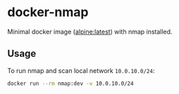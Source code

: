 # docker-nmap

Minimal docker image ([alpine:latest](https://hub.docker.com/_/alpine)) with nmap installed.

## Usage

To run nmap and scan local network `10.0.10.0/24`:

```bash
docker run --rm nmap:dev -v 10.0.10.0/24
```
